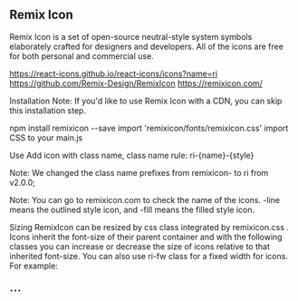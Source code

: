 Remix Icon
----------

Remix Icon is a set of open-source neutral-style system symbols elaborately crafted for designers and developers.
All of the icons are free for both personal and commercial use.

https://react-icons.github.io/react-icons/icons?name=ri
https://github.com/Remix-Design/RemixIcon
https://remixicon.com/

Installation
Note: If you'd like to use Remix Icon with a CDN, you can skip this installation step.

npm install remixicon --save
import 'remixicon/fonts/remixicon.css'
import CSS to your main.js

Use
Add icon with class name, class name rule: ri-{name}-{style}

<i class="ri-admin-line"></i>
<i class="ri-admin-fill"></i>
Note: We changed the class name prefixes from remixicon- to ri from v2.0.0;

Note: You can go to remixicon.com to check the name of the icons. -line means the outlined style icon, and -fill means the filled style icon.

Sizing
RemixIcon can be resized by css class integrated by remixicon.css . Icons inherit the font-size of their parent container and with the following classes you can increase or decrease the size of icons relative to that inherited font-size. You can also use ri-fw class for a fixed width for icons. For example:

<div style="font-size: 24px;">
  <i class="ri-admin-line ri-fw"></i> <!-- fixed width -->
  <i class="ri-admin-line ri-xxs"></i> <!-- 0.5em -->
  <i class="ri-admin-line ri-xs"></i> <!-- 0.75em -->
  <i class="ri-admin-line ri-sm"></i> <!-- 0.875em -->
  <i class="ri-admin-line ri-1x"></i> <!-- 1em -->
  <i class="ri-admin-line ri-lg"></i> <!-- 1.3333em -->
  <i class="ri-admin-line ri-xl"></i> <!-- 1.5em -->
  <i class="ri-admin-line ri-2x"></i> <!-- 2em -->
  <i class="ri-admin-line ri-3x"></i> <!-- 3em -->
  ...
  <i class="ri-admin-line ri-10x"></i> <!-- 10em -->
</div>